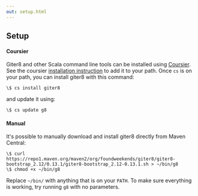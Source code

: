 ```yaml
---
out: setup.html
---
```


Setup
-----

#### Coursier

Giter8 and other Scala command line tools can be installed using [Coursier](https://get-coursier.io/). 
See the coursier [installation instruction](https://get-coursier.io/docs/cli-installation) to add it to your path.
Once `cs` is on your path, you can install giter8 with this command:

    \$ cs install giter8

and update it using:

    \$ cs update g8

#### Manual

It's possible to manually download and install giter8 directly from Maven Central:

    \$ curl https://repo1.maven.org/maven2/org/foundweekends/giter8/giter8-bootstrap_2.12/0.13.1/giter8-bootstrap_2.12-0.13.1.sh > ~/bin/g8
    \$ chmod +x ~/bin/g8

Replace `~/bin/` with anything that is on your `PATH`. To make sure everything is working, try running `g8` with no
parameters.

